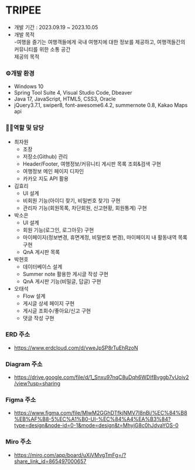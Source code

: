 # TRIPEE

- 개발 기간 : 2023.09.19 ~ 2023.10.05
- 개발 목적  <br>-여행을 즐기는 여행객들에게 국내 여행지에 대한 정보를 제공하고, 여행객들간의 커뮤니티를 위한 소통 공간<br> 제공의 목적

### ⚙개발 환경

- Windows 10
- Spring Tool Suite 4, Visual Studio Code, Dbeaver
- Java 17, JavaScript, HTML5, CSS3, Oracle
- jQuery3.7.1, swiper8, font-awesome6.4.2, summernote 0.8, Kakao Maps api

### 🙋‍♀️역할 및 담당

- 최자원
  - 조장
  - 저장소(Github) 관리
  - Header/Footer, 여행정보/커뮤니티 게시판 목록 조회&검색 구현
  - 여행정보 메인 페이지 디자인
  - 카카오 지도 API 활용
- 김효리
  - UI 설계
  - 비회원 기능(아이디 찾기, 비밀번호 찾기) 구현
  - 관리자 기능(회원목록, 차단회원, 신고현황, 회원통계) 구현
- 박소은
  - UI 설계
  - 회원 기능(로그인, 로그아웃) 구현
  - 마이페이지(정보변경, 휴면계정, 비밀번호 변경), 마이페이지 내 활동내역 목록 구현
  - QnA 게시판 목록
- 박현호
  - 데이터베이스 설계
  - Summer note 활용한 게시글 작성 구현
  - QnA 게시판 기능(비밀글, 답글) 구현
- 오태석
  - Flow 설계
  - 게시글 상세 페이지 구현
  - 게시글 조회수/좋아요/신고 구현
  - 댓글 작성 구현

### ERD 주소

- <https://www.erdcloud.com/d/vweJpSP8rTuEhRzoN>

### Diagram 주소

- <https://drive.google.com/file/d/1_Snxu97nqC8uDqh6WDIfBvggb7vUoiv2/view?usp=sharing​>

### Figma 주소

- <https://www.figma.com/file/MlwM2GGhDTfkjNMV7I8nBi/%EC%84%B8%EB%AF%B8-5%EC%A1%B0-UI-%EC%84%A4%EA%B3%84?type=design&node-id=0-1&mode=design&t=MhyjG8c0hJdvaYOS-0>

### Miro 주소

- <https://miro.com/app/board/uXjVMvgTmFg=/?share_link_id=865497000657>
